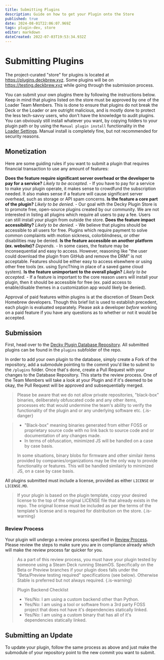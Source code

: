 ```yaml
---
title: Submitting Plugins
description: Guide on how to get your Plugin onto the Store
published: true
date: 2024-08-01T22:06:07.969Z
tags: plugin-dev, store
editor: markdown
dateCreated: 2022-07-03T19:53:34.932Z
---
```


# Submitting Plugins

The project-curated "store" for plugins is located at https://plugins.deckbrew.xyz. Some plugins will be on https://testing.deckbrew.xyz while going through the submission process.

You can submit your own plugins there by following the instructions below. Keep in mind that plugins listed on the store must be approved by one of the Loader Team Members. This is done to ensure that plugins do not break the Deck or the Loader or are outright malicious, and is mostly done to protect the less tech-savvy users, who don't have the knowledge to audit plugins. You can obviously still install whatever you want, by copying folders to your plugin path or by using the `Manual plugin install` functionality in the [Loader Settings](/en/user-guide/settings).
Manual install is completely fine, but not recommended for security reasons.

## Monetization

Here are some guiding rules if you want to submit a plugin that requires financial transaction to use any amount of features:

**Does the feature require significant server overhead or the developer to pay for a service?**
*Likely to be accepted.* - If you have to pay for a service to make your plugin operate, it makes sense to crowdfund the subscription needed. It also makes sense if a feature will cause significant server overhead, such as storage or API spam concerns.
**Is the feature a core part of the plugin?**
*Likely to be denied.* - Our goal with the Decky Plugin Store is to promote free, open-source plugins created by our community. We are not interested in listing all plugins which require all users to pay a fee. Users can still install your plugin from outside the store.
**Does the feature impact accessibility?**
*Likely to be denied.* - We believe that plugins should be accessible to all users for free. Plugins which require payment to solve common complaints with motion sickness, colorblindness, or other disabilities may be denied.
**Is the feature accessible on another platform (ex. website)?**
*Depends.* - In some cases, the feature may be inconsequential and easy to access. However, reasoning like "the user could download the plugin from GitHub and remove the DRM" is not acceptable. Features should be either easy to access elsewhere or using other free tools (ex. using SyncThing in place of a saved game cloud system).
**Is the feature unimportant to the overall plugin?**
*Likely to be accepted.* - If a feature is important to the core reason users will install your plugin, then it should be accessible for free (ex. paid access to enable/disable themes in a customization app would likely be denied).

Approval of paid features within plugins is at the discretion of Steam Deck Homebrew developers. Though this brief list is used to establish precedent, each plugin is evaluated separately. Please ask a developer *before* working on a paid feature if you have any questions as to whether or not it would be accepted.

## Submission 

First, head over to the [Decky Plugin Database Repository](https://github.com/SteamDeckHomebrew/decky-plugin-database). All submitted plugins can be found in the `plugins` subfolder of the repo.

In order to add your own plugin to the database, simply create a Fork of the repository, add a submodule pointing to the commit you'd like to submit to the `/plugins` folder. Once that's done, create a Pull Request with your changes to the Database Repository. This starts the review process. One of the Team Members will take a look at your Plugin and if it's deemed to be okay, the Pull Request will be approved and subsequentially merged.
> 
> Please be aware that we do not allow private repositories, "black-box" binaries, deliberately obfuscated code and any other items, processes etc that would undermine the team's ability to verify the functionality of the plugin and or any underlying software etc.
{.is-danger}

> - "Black-box" meaning binaries generated from either FOSS or proprietary source code with no link back to source code and or documentation of any changes made.
> - In terms of obfuscation, minimized JS will be handled on a case by case basis.
> 
>In some situations, binary blobs for firmware and other similair items provided by companies/organizations may be the only way to provide functionality or features. This will be handled similairly to minimized JS, on a case by case basis.

All plugins submitted must include a license, provided as either ``LICENSE`` or ``LICENSE.MD``.

> If your plugin is based on the plugin template, copy your desired license to the top of the original LICENSE file that already exists in the repo. The original license must be included as per the terms of the template's license and is required for distribution on the store.
{.is-warning}

### Review Process

Your plugin will undergo a review process specified in [Review Process](/en/plugin-dev/review-and-testing). Please review the steps to make sure you are in compliance already which will make the review process far quicker for you.

> As a part of this review process, you must have your plugin tested by someone using a Steam Deck running SteamOS. Specifically on the Beta or Preview branches if your plugin does falls under the "Beta/Preview testing required" specifications (see below). Otherwise Stable is preferred but not always required.
{.is-warning}

> Plugin Backend Checklist
> - Yes/No: I am using a custom backend other than Python.
> - Yes/No: I am using a tool or software from a 3rd party FOSS project that does not have it's dependencies statically linked.
> - Yes/No: I am using a custom binary that has all of it's dependencies statically linked.

## Submitting an Update

To update your plugin, follow the same process as above and just make the submodule of your repository point to the new commit you want to submit.

